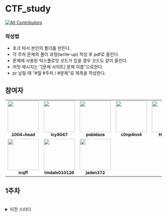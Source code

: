 # CTF_study

<!-- ALL-CONTRIBUTORS-BADGE:START - Do not remove or modify this section -->

[![All Contributors](https://img.shields.io/badge/all_contributors-8-orange.svg?style=flat-square)](#contributors-)

<!-- ALL-CONTRIBUTORS-BADGE:END -->

### 작성법

- 포크 따서 본인의 폴더를 만든다.
- 각 주차 문제의 풀이 과정(write-up) 작성 후 pdf로 올린다.
- 문제에 사용된 익스플로잇 코드가 있을 경우 코드도 같이 올린다.
- 커밋 메시지는 "[문제 사이트] 문제 이름"으로한다.
- pr 날릴 때 "#월 #주차 / #문제"로 제목을 작성한다.

## 참여자

<table>
  <tr>
    <td align="center"><a href="https://github.com/1004-head"><img src="https://avatars.githubusercontent.com/u/65378326?v=4?s=100" width="100px;" alt=""/><br /><sub><b>1004-head</b></sub></a><br /></td>
    <td align="center"><a href="https://github.com/lcy8047"><img src="https://avatars.githubusercontent.com/u/35690965?v=4?s=100" width="100px;" alt=""/><br /><sub><b>lcy8047</b></sub></a><br /></td>
    <td align="center"><a href="https://github.com/publdaze"><img src="https://avatars.githubusercontent.com/u/78250089?v=4?s=100" width="100px;" alt=""/><br /><sub><b>publdaze</b></sub></a><br /></td>
    <td align="center"><a href="http://None"><img src="https://avatars.githubusercontent.com/u/49471288?v=4?s=100" width="100px;" alt=""/><br /><sub><b>c0np4nn4</b></sub></a><br /></td>
    <td align="center"><a href="https://github.com/HSHwan"><img src="https://avatars.githubusercontent.com/u/86449722?v=4?s=100" width="100px;" alt=""/><br /><sub><b>HSHwan</b></sub></a><br /></td>
    <td align="center"><a href="https://github.com/JinukHong"><img src="https://avatars.githubusercontent.com/u/45095330?v=4?s=100" width="100px;" alt=""/><br /><sub><b>JinukHong</b></sub></a><br /></td>
    <td align="center"><a href="https://github.com/kimty103"><img src="https://avatars.githubusercontent.com/u/80939394?v=4?s=100" width="100px;" alt=""/><br /><sub><b>kimty103</b></sub></a><br /></td>
  </tr>
  <tr>
    <td align="center"><a href="https://github.com/lcqff"><img src="https://avatars.githubusercontent.com/u/71930280?v=4?s=100" width="100px;" alt=""/><br /><sub><b>lcqff</b></sub></a><br /></td>
    <td align="center"><a href="https://github.com/tmdals010126"><img src="https://avatars.githubusercontent.com/u/26674692?v=4?s=100" width="100px;" alt=""/><br /><sub><b>tmdals010126</b></sub></a><br /></td>
    <td align="center"><a href="https://github.com/jaden372"><img src="https://avatars.githubusercontent.com/u/26597765?v=4?s=100" width="100px;" alt=""/><br /><sub><b>jaden372</b></sub></a><br /></td>
  </tr>
</table>

## 1주차

<br>

<details>
<summary>이전 스터디</summary>
<div markdown="1">

<details>
<summary>2021 겨울</summary>
<div markdown="1">

## 1주차

- RTL 내용 정리 및 문제 풀이 (이창율)
- SQL Injection 내용 정리 및 문제 풀이 (김태연)

## 2주차

- FSB 내용 정리 및 문제 풀이 (임연후)
- ShellShock 내용 정리 및 문제 풀이 (황수환)

## 3주차

- KnightCTF 2022 참가

## 4주차

- 웹취약점 내용 정리 및 문제 풀이 (홍진욱)
- MITM 내용 정리 및 문제 풀이 (조승현)

## 5주차

- 포렌식 파일 분석 정리 및 문제 풀이 (김은지)
- out of boundary 내용 정리 및 문제 풀이 (박재열)

## 6주차

- command injection 내용 정리 및 문제 풀이 (김태연)
- off by one 내용 정리 및 문제 풀이 (임연후)
- 리눅스 보호 기법 정리 및 문제 풀이(이창율)

</div>
</details>

</div>
</details>
